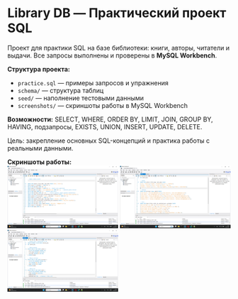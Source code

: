 # Library DB — Практический проект SQL

Проект для практики SQL на базе библиотеки: книги, авторы, читатели и выдачи.
Все запросы выполнены и проверены в **MySQL Workbench**.

**Структура проекта:**
- `practice.sql` — примеры запросов и упражнения  
- `schema/` — структура таблиц  
- `seed/` — наполнение тестовыми данными  
- `screenshots/` — скриншоты работы в MySQL Workbench

**Возможности:** SELECT, WHERE, ORDER BY, LIMIT, JOIN, GROUP BY, HAVING, подзапросы, EXISTS, UNION, INSERT, UPDATE, DELETE.

Цель: закрепление основных SQL-концепций и практика работы с реальными данными.

**Скриншоты работы:**  
<img src="screenshots/1.png" width="250"/>
<img src="screenshots/2.png" width="250"/>
<img src="screenshots/3.png" width="250"/>